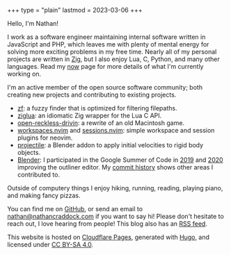 +++
type = "plain"
lastmod = 2023-03-06
+++

Hello, I'm Nathan!

I work as a software engineer maintaining internal software written in JavaScript and PHP, which leaves me with plenty of mental energy for solving more exciting problems in my free time. Nearly all of my personal projects are written in [Zig](https://ziglang.org), but I also enjoy Lua, C, Python, and many other languages. Read my [now](/now) page for more details of what I'm currently working on.

I'm an active member of the open source software community; both creating new projects and contributing to existing projects.

* [zf](https://github.com/natecraddock/zf): a fuzzy finder that is optimized for filtering filepaths.
* [ziglua](https://github.com/natecraddock/ziglua): an idiomatic Zig wrapper for the Lua C API.
* [open-reckless-drivin](https://github.com/natecraddock/open-reckless-drivin): a rewrite of an old Macintosh game.
* [workspaces.nvim](https://github.com/natecraddock/workspaces.nvim) and [sessions.nvim](https://github.com/natecraddock/sessions.nvim): simple workspace and session plugins for neovim.
* [projectile](https://github.com/natecraddock/projectile): a Blender addon to apply initial velocities to rigid body objects.
* [Blender](https://blender.org): I participated in the Google Summer of Code in [2019](https://summerofcode.withgoogle.com/archive/2019/projects/5416561530109952/) and [2020](https://summerofcode.withgoogle.com/archive/2020/projects/5735262606327808/) improving the outliner editor. My [commit
history](https://miikahweb.com/en/blender/git-statistics/developers/natecraddock)
shows other areas I contributed to.

Outside of computery things I enjoy hiking, running, reading, playing piano, and making fancy pizzas.

You can find me on [GitHub](https://github.com/natecraddock), or send an email to
[nathan@nathancraddock.com](mailto:nathan@nathancraddock.com) if you want to
say hi! Please don't hesitate to reach out, I love hearing from people! This blog also has an [RSS feed](/feed.xml).

This website is hosted on [Cloudflare Pages](https://pages.cloudflare.com/),
generated with [Hugo](https://gohugo.io), and licensed under [CC BY-SA
4.0](http://creativecommons.org/licenses/by-sa/4.0/?ref=chooser-v1).
